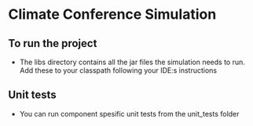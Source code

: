 # Climate Conference Simulation

## To run the project
- The libs directory contains all the jar files the simulation needs to run. 
Add these to your classpath following your IDE:s instructions

## Unit tests
- You can run component spesific unit tests from the unit_tests folder
